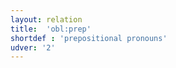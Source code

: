 ```yaml
---
layout: relation
title:  'obl:prep'
shortdef : 'prepositional pronouns'
udver: '2'
---
```

<!-- Interlanguage links updated Út zář 29 20:32:00 CEST 2020 -->
